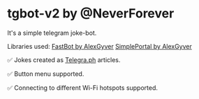 # tgbot-v2 by @NeverForever

It's a simple telegram joke-bot.

Libraries used:
[FastBot by AlexGyver](https://github.com/GyverLibs/FastBot)
[SimplePortal by AlexGyver](https://github.com/GyverLibs/SimplePortal)

✅ Jokes created as [Telegra.ph](https://telegra.ph/) articles.

✅ Button menu supported.

✅ Connecting to different Wi-Fi hotspots supported.
